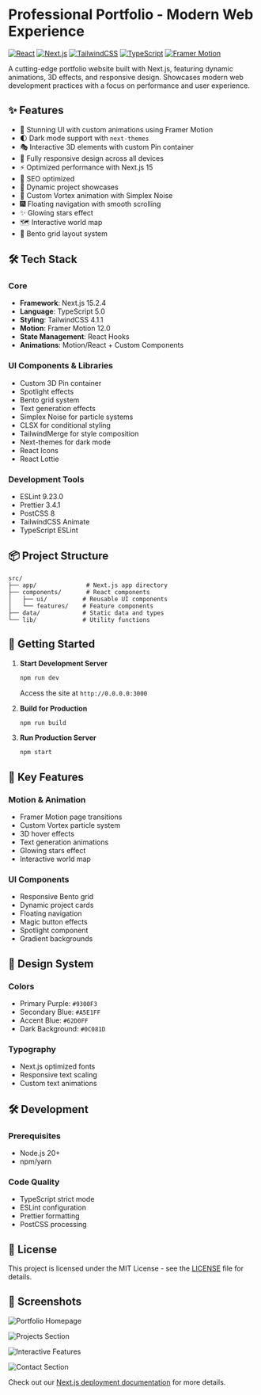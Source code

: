 # Professional Portfolio - Modern Web Experience

[![React](https://img.shields.io/badge/React-19.0.0-blue.svg)](https://reactjs.org/)
[![Next.js](https://img.shields.io/badge/Next.js-15.2.4-black.svg)](https://nextjs.org/)
[![TailwindCSS](https://img.shields.io/badge/TailwindCSS-4.1.1-38B2AC.svg)](https://tailwindcss.com/)
[![TypeScript](https://img.shields.io/badge/TypeScript-5.0.0-007ACC.svg)](https://www.typescriptlang.org/)
[![Framer Motion](https://img.shields.io/badge/Framer_Motion-12.0.0-ff69b4.svg)](https://www.framer.com/motion/)

A cutting-edge portfolio website built with Next.js, featuring dynamic animations, 3D effects, and responsive design. Showcases modern web development practices with a focus on performance and user experience.

## ✨ Features

- 🎨 Stunning UI with custom animations using Framer Motion
- 🌓 Dark mode support with `next-themes`
- 🎭 Interactive 3D elements with custom Pin container
- 📱 Fully responsive design across all devices
- ⚡ Optimized performance with Next.js 15
- 🎯 SEO optimized
- 🔄 Dynamic project showcases
- 🌊 Custom Vortex animation with Simplex Noise
- 🎆 Floating navigation with smooth scrolling
- ✨ Glowing stars effect
- 🗺️ Interactive world map
- 🔲 Bento grid layout system

## 🛠️ Tech Stack

### Core

- **Framework**: Next.js 15.2.4
- **Language**: TypeScript 5.0
- **Styling**: TailwindCSS 4.1.1
- **Motion**: Framer Motion 12.0
- **State Management**: React Hooks
- **Animations**: Motion/React + Custom Components

### UI Components & Libraries

- Custom 3D Pin container
- Spotlight effects
- Bento grid system
- Text generation effects
- Simplex Noise for particle systems
- CLSX for conditional styling
- TailwindMerge for style composition
- Next-themes for dark mode
- React Icons
- React Lottie

### Development Tools

- ESLint 9.23.0
- Prettier 3.4.1
- PostCSS 8
- TailwindCSS Animate
- TypeScript ESLint

## 📦 Project Structure

```
src/
├── app/              # Next.js app directory
├── components/       # React components
│   ├── ui/          # Reusable UI components
│   └── features/    # Feature components
├── data/            # Static data and types
└── lib/             # Utility functions
```

## 🚀 Getting Started

1. **Start Development Server**

   ```bash
   npm run dev
   ```

   Access the site at `http://0.0.0.0:3000`

2. **Build for Production**

   ```bash
   npm run build
   ```

3. **Run Production Server**
   ```bash
   npm start
   ```

## 🎯 Key Features

### Motion & Animation

- Framer Motion page transitions
- Custom Vortex particle system
- 3D hover effects
- Text generation animations
- Glowing stars effect
- Interactive world map

### UI Components

- Responsive Bento grid
- Dynamic project cards
- Floating navigation
- Magic button effects
- Spotlight component
- Gradient backgrounds

## 🎨 Design System

### Colors

- Primary Purple: `#9300F3`
- Secondary Blue: `#A5E1FF`
- Accent Blue: `#62D0FF`
- Dark Background: `#0C081D`

### Typography

- Next.js optimized fonts
- Responsive text scaling
- Custom text animations

## 🛠️ Development

### Prerequisites

- Node.js 20+
- npm/yarn

### Code Quality

- TypeScript strict mode
- ESLint configuration
- Prettier formatting
- PostCSS processing

## 📝 License

This project is licensed under the MIT License - see the [LICENSE](LICENSE) file for details.

## 📸 Screenshots

![Portfolio Homepage](/Screenshot%202025-04-11%20at%203.18.45%20AM.png)

![Projects Section](/Screenshot%202025-04-11%20at%203.19.15%20AM.png)

![Interactive Features](/Screenshot%202025-04-11%20at%203.20.01%20AM.png)

![Contact Section](/Screenshot%202025-04-11%20at%203.20.17%20AM.png)

Check out our [Next.js deployment documentation](https://nextjs.org/docs/app/building-your-application/deploying) for more details.
